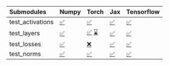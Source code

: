 | Submodules       | Numpy                                                                                                                           | Torch                                                                                                                                                                                                                                                             | Jax                                                                                                                             | Tensorflow                                                                                                                      |
|:-----------------|:--------------------------------------------------------------------------------------------------------------------------------|:------------------------------------------------------------------------------------------------------------------------------------------------------------------------------------------------------------------------------------------------------------------|:--------------------------------------------------------------------------------------------------------------------------------|:--------------------------------------------------------------------------------------------------------------------------------|
| test_activations | <a href="https://github.com/unifyai/ivy/runs/8102150726?check_suite_focus=true" rel="noopener noreferrer" target="_blank">✅</a> | <a href="https://github.com/unifyai/ivy/runs/8102151106?check_suite_focus=true" rel="noopener noreferrer" target="_blank">✅</a>                                                                                                                                   | <a href="https://github.com/unifyai/ivy/runs/8102151466?check_suite_focus=true" rel="noopener noreferrer" target="_blank">✅</a> | <a href="https://github.com/unifyai/ivy/runs/8102151828?check_suite_focus=true" rel="noopener noreferrer" target="_blank">✅</a> |
| test_layers      | <a href="https://github.com/unifyai/ivy/runs/8102150817?check_suite_focus=true" rel="noopener noreferrer" target="_blank">✅</a> | <a href="https://github.com/unifyai/ivy/runs/8100968099?check_suite_focus=true" rel="noopener noreferrer" target="_blank">✅</a>   <a href="https://github.com/unifyai/ivy/runs/8102151191?check_suite_focus=true" rel="noopener noreferrer" target="_blank">⌛</a> | <a href="https://github.com/unifyai/ivy/runs/8102151550?check_suite_focus=true" rel="noopener noreferrer" target="_blank">✅</a> | <a href="https://github.com/unifyai/ivy/runs/8102151925?check_suite_focus=true" rel="noopener noreferrer" target="_blank">✅</a> |
| test_losses      | <a href="https://github.com/unifyai/ivy/runs/8102150925?check_suite_focus=true" rel="noopener noreferrer" target="_blank">✅</a> | <a href="https://github.com/unifyai/ivy/runs/8102151274?check_suite_focus=true" rel="noopener noreferrer" target="_blank">❌</a>                                                                                                                                   | <a href="https://github.com/unifyai/ivy/runs/8102151646?check_suite_focus=true" rel="noopener noreferrer" target="_blank">✅</a> | <a href="https://github.com/unifyai/ivy/runs/8102152018?check_suite_focus=true" rel="noopener noreferrer" target="_blank">✅</a> |
| test_norms       | <a href="https://github.com/unifyai/ivy/runs/8102151020?check_suite_focus=true" rel="noopener noreferrer" target="_blank">✅</a> | <a href="https://github.com/unifyai/ivy/runs/8102151371?check_suite_focus=true" rel="noopener noreferrer" target="_blank">✅</a>                                                                                                                                   | <a href="https://github.com/unifyai/ivy/runs/8102151750?check_suite_focus=true" rel="noopener noreferrer" target="_blank">✅</a> | <a href="https://github.com/unifyai/ivy/runs/8102152121?check_suite_focus=true" rel="noopener noreferrer" target="_blank">✅</a> |